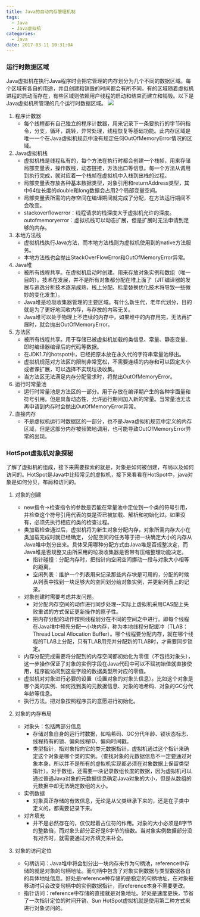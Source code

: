 ```yaml
---
title: Java的自动内存管理机制
tags:
  - Java
  - Java虚拟机
categories:
  - Java
date: 2017-03-11 10:31:04
---
```

### 运行时数据区域
Java虚拟机在执行Java程序时会把它管理的内存划分为几个不同的数据区域。每个区域有各自的用途，并且创建和销毁的时间都会有所不同，有的区域随着虚拟机进程的启动而存在，有些区域则依赖用户线程的启动和结束而建立和销毁。以下是Java虚拟机所管理的几个运行时数据区域。
![](https://ws1.sinaimg.cn/large/5cc1a78ely1fsoe263y0vj20dr0b1ju7.jpg)
<!-- more -->
1. 程序计数器
    - 每个线程都有自己独立的程序计数器，用来记录下一条要执行的字节码指令，分支，循环，跳转，异常处理，线程恢复等基础功能。此内存区域是唯一一个在Java虚拟机规范中没有规定任何OutOfMemoryError情况的区域。
2. Java虚拟机栈
    - 虚拟机栈是线程私有的，每个方法在执行时都会创建一个栈帧，用来存储局部变量表，操作数栈，动态链接，方法出口等信息。每一个方法从调用到执行完成，就对应着一个栈帧在虚拟机中入栈到出栈的过程。
    - 局部变量表存放各种基本数据类型，对象引用和returnAddress类型，其中64位长度的double和long数据会占用2个局部变量空间。
    - 局部变量表所需的内存空间在编译期间就完成了分配，在方法运行期间不会改变。
    - stackoverflowerror：线程请求的栈深度大于虚拟机允许的深度。outofmemoryerror：虚拟机栈可以动态扩展，但是扩展时无法申请到足够的内存。
3. 本地方法栈
    - 虚拟机栈执行Java方法，而本地方法栈则为虚拟机使用到的native方法服务。
    - 本地方法栈也会抛出StackOverFlowError和OutOfMemoryError异常。
4. Java堆
    - 被所有线程共享。在虚拟机启动时创建。用来存放对象实例和数组（唯一目的）。技术在发展，并不是所有对象都分配在堆上面了（JIT编译器的发展与逃逸分析技术逐渐成熟，栈上分配、标量替换优化技术将导致一些微妙的变化发生）。
    - Java堆是垃圾收集器管理的主要区域。有什么新生代，老年代划分，目的就是为了更好地回收内存，与存放的内容无关。
    - Java堆可以处于物理上不连续的内存中，如果堆中的内存用完，无法再扩展时，就会抛出OutOfMemoryError。
5. 方法区
    - 被所有线程共享。用于存储已被虚拟机加载的类信息、常量、静态变量、即时编译器编译后的代码等数据。
    - 在JDK1.7的hotspot中，已经把原本放在永久代的字符串常量池移出。
    - 虚拟机规范对方法区的限制非常宽松，不需要连续的内存和可以固定大小或者课扩展，可以选择不实现垃圾收集。
    - 当方法区无法满足内存分配需求时，将抛出OutOfMemoryError。
6. 运行时常量池
    - 运行时常量池是方法区的一部分。用于存放在编译期产生的各种字面量和符号引用。但是具备动态性，允许运行期间加入新的常量。当常量池无法再申请到内存时会抛出OutOfMemoryError异常。
7. 直接内存
    - 不是虚拟机运行时数据区的一部分，也不是Java虚拟机规范中定义的内存区域，但是这部分内存被频繁地调用，也可能导致OutOfMemoryError异常的出现。

### HotSpot虚拟机对象探秘
了解了虚拟机的组成，接下来需要探索的就是，对象是如何被创建，布局以及如何访问的。HotSpot是Java中比较常见的虚拟机，接下来看看在HotSpot中，java对象是如何分贝，布局和访问的。
1. 对象的创建
    - new指令->检查指令的参数是否能在常量池中定位到一个类的符号引用，并检查这个符号引用代表的类是否已被加载、解析和初始化过。如果没有，必须先执行相应的类的检查过程。
    - 类加载检查通过后，虚拟机将为新生对象分配内存，对象所需内存大小在类加载完成时就已经确定， 分配空间的任务等于把一块确定大小的内存从Java堆中划分出来。具体采用哪种分配方式由Java堆是否规整决定，而Java堆是否规整又由所采用的垃圾收集器是否带有压缩整理功能决定。
        - 指针碰撞：分配内存时，把指针向空闲空间挪动一段与对象大小相等的距离。
        - 空闲列表：维护一个列表用来记录那些内存块是可用的，分配的时候从列表中找到一块足够大的空间划分给对象实例，并更新列表上的记录。
    - 对象创建时需要考虑并发问题。
        - 对分配内存空间的动作进行同步处理--实际上虚拟机采用CAS配上失败重试的方式保证更新操作的原子性。
        - 把内存分配的动作按照线程划分在不同的空间之中进行。即每个线程在Java堆中预先分配一小块内存，称为本地线程分配缓冲（TLAB：Thread Local Allocation Buffer）。哪个线程要分配内存，就在哪个线程的TLAB上分配，只有TLAB用完并分配新的TLAB时，才需要同步锁定。
    - 内存分配完成需要将分配到的内存空间都初始化为零值（不包括对象头），这一步操作保证了对象的实例字段在Java代码中可以不赋初始值就直接使用，程序能访问到这些字段的数据类型所对应的零值。
    - 虚拟机对对象进行必要的设置（设置对象的对象头信息）。比如这个对象是哪个类的实例、如何找到类的元数据信息、对象的哈希码、对象的GC分代年龄等信息。
    - 执行<init>方法。把对象按照程序员的意愿进行初始化。
2. 对象的内存布局
    - 对象头：包括两部分信息
        - 存储对象自身的运行时数据，如哈希码、GC分代年龄、锁状态标志、线程持有的锁、偏向线程ID、偏向时间戳。
        - 类型指针，指对象指向它的类元数据指针，虚拟机通过这个指针来确定这个对象是哪个类的实例。（查找对象的元数据信息不一定要通过对象本身，所以并不是所有的虚拟机实现都必须在对象数据上保留类型指针）。对于数组，还需要一块记录数组长度的数据，因为虚拟机可以通过普通Java对象的元数据信息确定Java对象的大小，但是从数组的元数据中却无法确定数组的大小。
    - 实例数据
        - 对象真正存储的有效信息，无论是从父类继承下来的，还是在子类中定义的，都需要记录下来。
    - 对齐填充
        - 并不是必然存在的，仅仅起着占位符的作用。对象的大小必须是8字节的整数倍，而对象头部分正好是8字节的倍数。当对象实例数据部分没有对齐时，就需要通过对齐填充来补全。

3. 对象的访问定位
    - 句柄访问：Java堆中将会划分出一块内存来作为句柄池，reference中存储的就是对象的句柄地址。而句柄中包含了对象实例数据与类型数据各自的具体地址信息。好处是reference种存储的是稳定的句柄地址，在对象被移动时只会改变句柄中的实例数据指针，而reference本身不需要更改。
    - 指针访问：reference中存储的直接就是对象地址。好处是速度更快，节省了一次指针定位的时间开销，Sun HotSpot虚拟机就是使用第二种方式来进行对象访问的。



